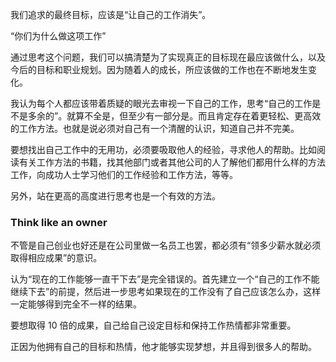 我们追求的最终目标，应该是“让自己的工作消失”。

“你们为什么做这项工作”

通过思考这个问题，我们可以搞清楚为了实现真正的目标现在最应该做什么，以及今后的目标和职业规划。因为随着人的成长，所应该做的工作也在不断地发生变化。

我认为每个人都应该带着质疑的眼光去审视一下自己的工作，思考“自己的工作是不是多余的”。就算不全是，但至少有一部分是。而且肯定存在着更轻松、更高效的工作方法。也就是说必须对自己有一个清醒的认识，知道自己并不完美。

要想找出自己工作中的无用功，必须要吸取他人的经验，寻求他人的帮助。比如阅读有关工作方法的书籍，找其他部门或者其他公司的人了解他们都用什么样的方法工作，向成功人士学习他们的工作经验和工作方法，等等。

另外，站在更高的高度进行思考也是一个有效的方法。

### Think like an owner

不管是自己创业也好还是在公司里做一名员工也罢，都必须有“领多少薪水就必须取得相应成果”的意识。

认为“现在的工作能够一直干下去”是完全错误的。首先建立一个“自己的工作不能继续下去”的前提，然后进一步思考如果现在的工作没有了自己应该怎么办，这样一定能够得到完全不一样的结果。

要想取得 10 倍的成果，自己给自己设定目标和保持工作热情都非常重要。

正因为他拥有自己的目标和热情，他才能够实现梦想，并且得到很多人的帮助。
